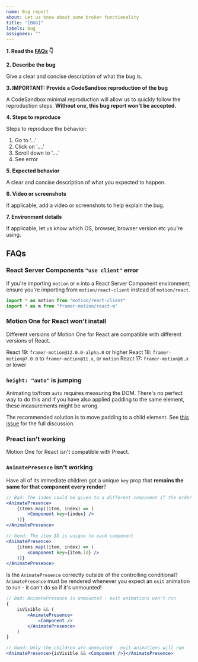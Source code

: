 ```yaml
---
name: Bug report
about: Let us know about some broken functionality
title: "[BUG]"
labels: bug
assignees: ""
---
```


**1. Read the [FAQs](#faqs) 👇**

**2. Describe the bug**

Give a clear and concise description of what the bug is.

**3. IMPORTANT: Provide a CodeSandbox reproduction of the bug**

A CodeSandbox minimal reproduction will allow us to quickly follow the reproduction steps. **Without one, this bug report won't be accepted.**

**4. Steps to reproduce**

Steps to reproduce the behavior:

1. Go to '...'
2. Click on '....'
3. Scroll down to '....'
4. See error

**5. Expected behavior**

A clear and concise description of what you expected to happen.

**6. Video or screenshots**

If applicable, add a video or screenshots to help explain the bug.

**7. Environment details**

If applicable, let us know which OS, browser, browser version etc you're using.

## FAQs

### React Server Components `"use client"` error

If you're importing `motion` or `m` into a React Server Component environment, ensure you're importing from `motion/react-client` instead of `motion/react`.

```javascript
import * as motion from "motion/react-client"
import * as m from "framer-motion/react-m"
```

### Motion One for React won't install

Different versions of Motion One for React are compatible with different versions of React.

React 19: `framer-motion@12.0.0-alpha.0` or higher
React 18: `framer-motion@7.0.0` to `framer-motion@11.x`, or `motion`
React 17: `framer-motion@6.x` or lower

### `height: "auto"` is jumping

Animating to/from `auto` requires measuring the DOM. There's no perfect way to do this and if you have also applied padding to the same element, these measurements might be wrong.

The recommended solution is to move padding to a child element. See [this issue](https://github.com/framer/motion/issues/368) for the full discussion.

### Preact isn't working

Motion One for React isn't compatible with Preact.

### `AnimatePresence` isn't working

Have all of its immediate children got a unique `key` prop that **remains the same for that component every render**?

```jsx
// Bad: The index could be given to a different component if the order of items changes
<AnimatePresence>
    {items.map((item, index) => (
        <Component key={index} />
    ))}
</AnimatePresence>
```

```jsx
// Good: The item ID is unique to each component
<AnimatePresence>
    {items.map((item, index) => (
        <Component key={item.id} />
    ))}
</AnimatePresence>
```

Is the `AnimatePresence` correctly outside of the controlling conditional? `AnimatePresence` must be rendered whenever you expect an `exit` animation to run - it can't do so if it's unmounted!

```jsx
// Bad: AnimatePresence is unmounted - exit animations won't run
{
    isVisible && (
        <AnimatePresence>
            <Component />
        </AnimatePresence>
    )
}
```

```jsx
// Good: Only the children are unmounted - exit animations will run
<AnimatePresence>{isVisible && <Component />}</AnimatePresence>
```
